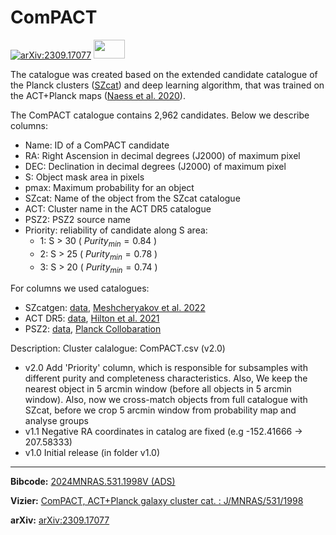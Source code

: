 # ComPACT
[![arXiv:2309.17077](http://img.shields.io/badge/arXiv-2309.17077-B31B1B.svg)](https://arxiv.org/abs/2309.17077) [<img src="https://cds.unistra.fr/img/cds/vizier.svg" width="50" height="30">](https://cdsarc.cds.unistra.fr/viz-bin/cat/J/MNRAS/531/1998)

The catalogue was created based on the extended candidate catalogue of the Planck clusters ([SZcat](https://github.com/astromining/planck_szcat)) and deep learning algorithm, that was trained on the ACT+Planck maps ([Naess et al. 2020](https://iopscience.iop.org/article/10.1088/1475-7516/2020/12/046)). 

The ComPACT catalogue contains 2,962 candidates. Below we describe columns:
+ Name: ID of a ComPACT candidate
+ RA: Right Ascension in decimal degrees (J2000) of maximum pixel
+ DEC: Declination in decimal degrees (J2000) of maximum pixel
+ S: Object mask area in pixels
+ pmax: Maximum probability for an object
+ SZcat: Name of the object from the SZcat catalogue
+ ACT: Cluster name in the ACT DR5 catalogue
+ PSZ2:	PSZ2 source name 
+ Priority: reliability of candidate along S area:
    -  1: S > 30 ( $Purity_{min} = 0.84$ )
    - 2: S > 25 ( $Purity_{min} = 0.78$ )
    - 3: S > 20 ( $Purity_{min} = 0.74$ )

For columns we used catalogues:
+ SZcatgen: [data](https://github.com/astromining/planck_szcat), [Meshcheryakov et al. 2022](https://link.springer.com/article/10.1134/S1063773722090055)
+ ACT DR5: [data](https://lambda.gsfc.nasa.gov/product/act/actpol_dr5_szcluster_catalog_get.html), [Hilton et al. 2021](https://iopscience.iop.org/article/10.3847/1538-4365/abd023)
+ PSZ2: [data](https://vizier.cds.unistra.fr/viz-bin/VizieR-3?-source=J/A%2bA/594/A27/psz2&-out.max=50&-out.form=HTML%20Table&-out.add=_r&-out.add=_RAJ,_DEJ&-sort=_r&-oc.form=sexa), [Planck Collobaration](https://ui.adsabs.harvard.edu/abs/2016A%26A...594A..27P/abstract)

Description:
Cluster calalogue: ComPACT.csv (v2.0)
+ v2.0 Add 'Priority' column, which is responsible for subsamples with different purity and completeness characteristics. Also, We keep the nearest object in 5 arcmin window (before all objects in 5 arcmin window). Also, now we cross-match objects from full catalogue with SZcat, before we crop 5 arcmin window from probability map and analyse groups
+ v1.1 Negative RA coordinates in catalog are fixed (e.g -152.41666 -> 207.58333)
+ v1.0 Initial release (in folder v1.0)

-----

**Bibcode:** [2024MNRAS.531.1998V (ADS)](https://ui.adsabs.harvard.edu/abs/2024MNRAS.531.1998V)

**Vizier:** [ComPACT, ACT+Planck galaxy cluster cat. : J/MNRAS/531/1998](https://cdsarc.cds.unistra.fr/viz-bin/cat/J/MNRAS/531/1998)

**arXiv:** [arXiv:2309.17077](https://arxiv.org/abs/2309.17077)
